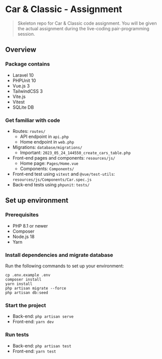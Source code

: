 # Car & Classic - Assignment

> Skeleton repo for Car & Classic code assignment. You will be given the actual assignment during the live-coding pair-programming session. 

## Overview

### Package contains

- Laravel 10
- PHPUnit 10
- Vue.js 3
- TailwindCSS 3
- Vite.js
- Vitest
- SQLite DB

### Get familiar with code

- Routes: `routes/`
  - API endpoint in `api.php`
  - Home endpoint in `web.php`
- Migrations: `database/migrations/`
  - Important: `2023_05_24_144550_create_cars_table.php`
- Front-end pages and components: `resources/js/`
  - Home page: `Pages/Home.vue`
  - Components: `Components/`
- Front-end test using `vitest` and `@vue/test-utils`: `resources/js/Components/Car.spec.js`
- Back-end tests using `phpunit`: `tests/`

## Set up environment

### Prerequisites

- PHP 8.1 or newer
- Composer
- Node.js 18
- Yarn

### Install dependencies and migrate database

Run the following commands to set up your environment:

```shell
cp .env.example .env
composer install
yarn install
php artisan migrate --force
php artisan db:seed
```

### Start the project

- Back-end: `php artisan serve`
- Front-end: `yarn dev`

### Run tests

- Back-end: `php artisan test`
- Front-end: `yarn test`
